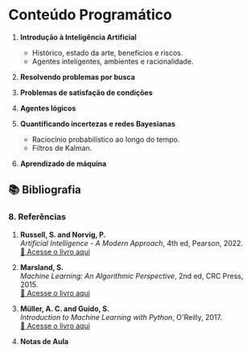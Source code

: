 # Conteúdo Programático

1. **Introdução à Inteligência Artificial**  
   - Histórico, estado da arte, benefícios e riscos.  
   - Agentes inteligentes, ambientes e racionalidade.

2. **Resolvendo problemas por busca**

3. **Problemas de satisfação de condições**

4. **Agentes lógicos**

5. **Quantificando incertezas e redes Bayesianas**  
   - Raciocínio probabilístico ao longo do tempo.  
   - Filtros de Kalman.

6. **Aprendizado de máquina**

## 📚 Bibliografia

### 8. Referências

1. **Russell, S. and Norvig, P.**  
   _Artificial Intelligence - A Modern Approach_, 4th ed, Pearson, 2022.  
   [📘 Acesse o livro aqui](https://www.kufunda.net/publicdocs/Intelig%C3%AAncia%20Artificial%20(Peter%20Norvig,%20Stuart%20Russell).pdf)

2. **Marsland, S.**  
   _Machine Learning: An Algorithmic Perspective_, 2nd ed, CRC Press, 2015.  
   [📖 Acesse o livro aqui](https://api.pageplace.de/preview/DT0400.9781466583337_A36331526/preview-9781466583337_A36331526.pdf)

3. **Müller, A. C. and Guido, S.**  
   _Introduction to Machine Learning with Python_, O'Reilly, 2017.  
   [📗 Acesse o livro aqui](https://www.academia.edu/42432163/Introduction_to_Machine_Learning_with_Python)

4. **Notas de Aula**